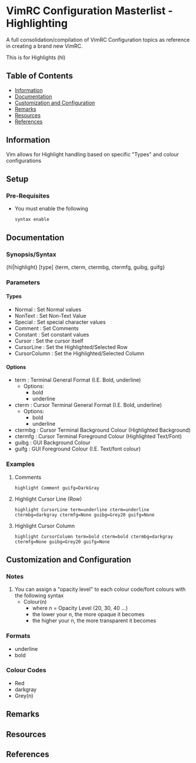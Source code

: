 # VimRC Configuration Masterlist - Highlighting

A full consolidation/compilation of VimRC Configuration topics as reference in creating a brand new VimRC. 

This is for Highlights (hl)

## Table of Contents

- [Information](#information)
- [Documentation](#documentation)
- [Customization and Configuration](#customization-and-configuration)
- [Remarks](#remarks)
- [Resources](#resources)
- [References](#references)

## Information

Vim allows for Highlight handling based on specific "Types" and colour configurations

## Setup

### Pre-Requisites

- You must enable the following
	```console
	syntax enable
	```	

## Documentation

### Synopsis/Syntax

{hl|highlight} [type] {term, cterm, ctermbg, ctermfg, guibg, guifg}

### Parameters

#### Types

+ Normal	: Set Normal values
+ NonText	: Set Non-Text Value
+ Special	: Set special character values
+ Comment	: Set Comments
+ Constant	: Set constant values
+ Cursor	: Set the cursor itself
+ CursorLine    : Set the Highlighted/Selected Row
+ CursorColumn  : Set the Highlighted/Selected Column

#### Options

+ term : Terminal General Format (I.E. Bold, underline)
	- Options:
		+ bold
		+ underline
+ cterm : Cursor Terminal General Format (I.E. Bold, underline)
	- Options:
		+ bold
		+ underline
+ ctermbg : Cursor Terminal Background Colour (Highlighted Background)
+ ctermfg : Cursor Terminal Foreground Colour (Highlighted Text/Font)
+ guibg : GUI Background Colour
+ guifg : GUI Foreground Colour (I.E. Text/font colour)

### Examples

1. Comments
    ```console
    highlight Comment guifg=DarkGray 
    ```

2. Highlight Cursor Line (Row)
    ```console
    highlight CursorLine term=underline cterm=underline ctermbg=darkgray ctermfg=None guibg=Grey20 guifg=None
    ```

3. Highlight Cursor Column
    ```console
    highlight CursorColumn term=bold cterm=bold ctermbg=darkgray ctermfg=None guibg=Grey20 guifg=None
    ```

## Customization and Configuration

### Notes

1. You can assign a "opacity level" to each colour code/font colours with the following syntax
	- Colour(n)
		- where n = Opacity Level (20, 30, 40 ...)
		- the lower your n, the more opaque it becomes
		- the higher your n, the more transparent it becomes

### Formats

+ underline 
+ bold

### Colour Codes

+ Red
+ darkgray
+ Grey(n)

## Remarks

## Resources

## References
